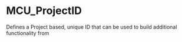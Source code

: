 # MCU_ProjectID
Defines a Project based, unique ID that can be used to build additional functionality from
